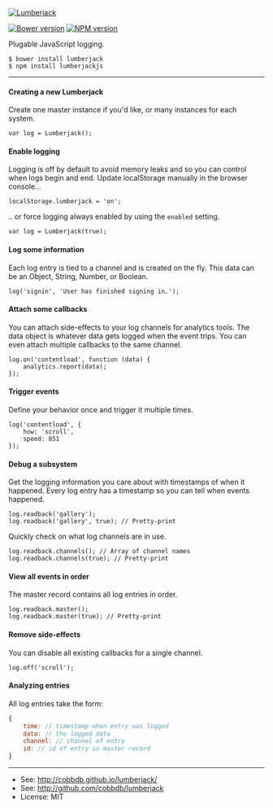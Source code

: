 [![Lumberjack](http://i.imgur.com/d0rKge1.png)](https://cobbdb.github.io/lumberjack)

[![Bower version](https://badge.fury.io/bo/lumberjack.svg)](http://badge.fury.io/bo/lumberjack) [![NPM version](https://badge.fury.io/js/lumberjackjs.svg)](http://badge.fury.io/js/lumberjackjs)

Plugable JavaScript logging.

    $ bower install lumberjack
    $ npm install lumberjackjs

-------------
#### Creating a new Lumberjack
Create one master instance if you'd like, or many instances for each system.

    var log = Lumberjack();

#### Enable logging
Logging is off by default to avoid memory leaks and so you can control when logs
begin and end. Update localStorage manually in the browser console...

    localStorage.lumberjack = 'on';

.. or force logging always enabled by using the `enabled` setting.

    var log = Lumberjack(true);

#### Log some information
Each log entry is tied to a channel and is created on the fly. This data
can be an Object, String, Number, or Boolean.

    log('signin', 'User has finished signing in.');

#### Attach some callbacks
You can attach side-effects to your log channels for analytics tools.
The data object is whatever data gets logged when the event trips.
You can even attach multiple callbacks to the same channel.

    log.on('contentload', function (data) {
        analytics.report(data);
    });

#### Trigger events
Define your behavior once and trigger it multiple times.

    log('contentload', {
        how: 'scroll',
        speed: 851
    });

#### Debug a subsystem
Get the logging information you care about with timestamps of when it happened.
Every log entry has a timestamp so you can tell when events happened.

    log.readback('gallery');
    log.readback('gallery', true); // Pretty-print

Quickly check on what log channels are in use.

    log.readback.channels(); // Array of channel names
    log.readback.channels(true); // Pretty-print

#### View all events in order
The master record contains all log entries in order.

    log.readback.master();
    log.readback.master(true); // Pretty-print

#### Remove side-effects
You can disable all existing callbacks for a single channel.

    log.off('scroll');

#### Analyzing entries
All log entries take the form:
```js
{
    time: // timestamp when entry was logged
    data: // the logged data
    channel: // channel of entry
    id: // id of entry in master record
}
```

---------
* See: http://cobbdb.github.io/lumberjack/
* See: http://github.com/cobbdb/lumberjack
* License: MIT
